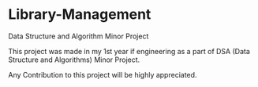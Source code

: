 # Library-Management
Data Structure and Algorithm Minor Project

This project was made in my 1st year if engineering as a part of
DSA (Data Structure and Algorithms) Minor Project.

Any Contribution to this project will be highly appreciated.

